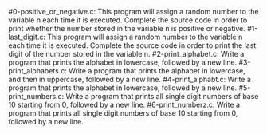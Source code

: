 #0-positive_or_negative.c:
	This program will assign a random number to the variable n each time it is executed. Complete the source code in order to print whether the number stored in the variable n is positive or negative.
#1-last_digit.c:
	This program will assign a random number to the variable n each time it is executed. Complete the source code in order to print the last digit of the number stored in the variable n.
#2-print_alphabet.c:
	Write a program that prints the alphabet in lowercase, followed by a new line.
#3-print_alphabets.c:
	Write a program that prints the alphabet in lowercase, and then in uppercase, followed by a new line.
#4-print_alphabt.c:
	Write a program that prints the alphabet in lowercase, followed by a new line.
#5-print_numbers.c:
	Write a program that prints all single digit numbers of base 10 starting from 0, followed by a new line.
#6-print_numberz.c:
	Write a program that prints all single digit numbers of base 10 starting from 0, followed by a new line.
